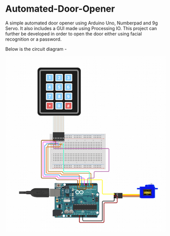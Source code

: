 # Automated-Door-Opener

A simple automated door opener using  Arduino Uno, Numberpad and 9g Servo. It also includes a GUI made using Processing IO.
This project can further be developed in order to open the door either using facial recognition or a password.

Below is the circuit diagram - 

![alt circuit](https://github.com/adimehta03/Automated-Door-Opener/blob/master/final.png)
